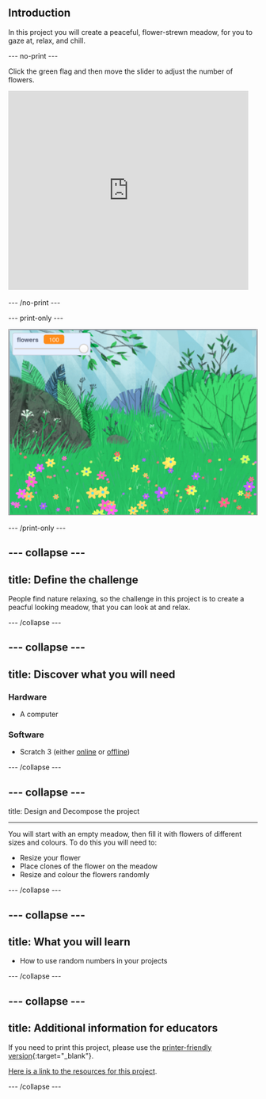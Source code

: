 ## Introduction

In this project you will create a peaceful, flower-strewn meadow, for you to gaze at, relax, and chill.

--- no-print ---

Click the green flag and then move the slider to adjust the number of flowers.

<div>
<iframe src="https://scratch.mit.edu/projects/392040712/embed" allowtransparency="true" width="485" height="402" frameborder="0" scrolling="no" allowfullscreen></iframe>
</div>

--- /no-print ---

--- print-only ---

![Complete project](images/banner.png)

--- /print-only ---

--- collapse ---
---
title: Define the challenge
---

People find nature relaxing, so the challenge in this project is to create a peacful looking meadow, that you can look at and relax.

--- /collapse ---

--- collapse ---
---
title: Discover what you will need
---

### Hardware

- A computer

### Software

+ Scratch 3 (either [online](https://rpf.io/scratchon) or [offline](https://rpf.io/scratchoff))

--- /collapse ---

--- collapse ---
---

title: Design and Decompose the project

---

You will start with an empty meadow, then fill it with flowers of different sizes and colours. To do this you will need to:
- Resize your flower
- Place clones of the flower on the meadow
- Resize and colour the flowers randomly

--- /collapse ---

--- collapse ---
---
title: What you will learn
---

- How to use random numbers in your projects

--- /collapse ---

--- collapse ---
---
title: Additional information for educators
---

If you need to print this project, please use the [printer-friendly version](https://projects.raspberrypi.org/en/projects/mindful-meadow/print){:target="_blank"}.

[Here is a link to the resources for this project](https://rpf.io/p/en/mindful-meadow-get).

--- /collapse ---
